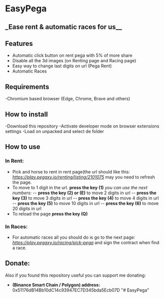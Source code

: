 # EasyPega

## \_Ease rent & automatic races for us\_\_

## Features

- Automatic click button on rent pega with 5% of more share
- Disable all the 3d images (on Renting page and Racing page)
- Easy way to change last digits on url (Pega Rent)
- Automatic Races

## Requirements

-Chromium based browser (Edge, Chrome, Brave and others)

## How to install

-Download this repository
-Activate developer mode on browser extensions settings
-Load on unpacked and select de folder

## How to use

### In Rent:

- Pick and horse to rent in rent page(the url should like this: _https://play.pegaxy.io/renting/listing/2101075_ may you need to refresh the page.
- To move to 1 digit in the url. **press the key (1)** _you can use the next numbers:_
  -- **press the key (2) or (E)** to move 2 digits in url
  -- **press the key (3)** to move 3 digits in url
  -- **press the key (4)** to move 4 digits in url
  -- **press the key (5)** to move 10 digits in url
  -- **press the key (6)** to move 20 digits in url
- To reload the page **press the key (Q)**

### In Races:

- For automatic races all you should do is go to the next page:
  _https://play.pegaxy.io/racing/pick-pega_ and sign the contract when find a race.

## Donate:

Also if you found this repository useful you can support me donating:

- **(Binance Smart Chain / Polygon) address:** 0x51176dB14Bb10dC14c93947EC7D345bda5Ecb07D
"# EasyPega" 
